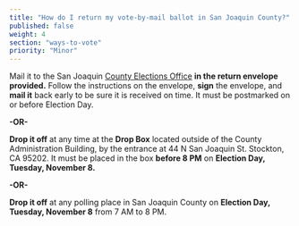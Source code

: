 ```yaml
---
title: "How do I return my vote-by-mail ballot in San Joaquin County?"
published: false
weight: 4
section: "ways-to-vote"
priority: "Minor"
---
```


Mail it to the San Joaquin [County Elections Office](#section-election-office-contact) **in the return envelope provided.** Follow the instructions on the envelope, **sign** the envelope, and **mail it** back early to be sure it is received on time. It must be postmarked on or before Election Day.  

**-OR-**  

**Drop it off** at any time at the **Drop Box** located outside of the County Administration Building, by the entrance at 44 N San Joaquin St. Stockton, CA 95202. It must be placed in the box **before 8 PM** on **Election Day, Tuesday, November 8.**  

**-OR-**  

**Drop it off** at any polling place in San Joaquin County on **Election Day, Tuesday, November 8** from 7 AM to 8 PM.  
